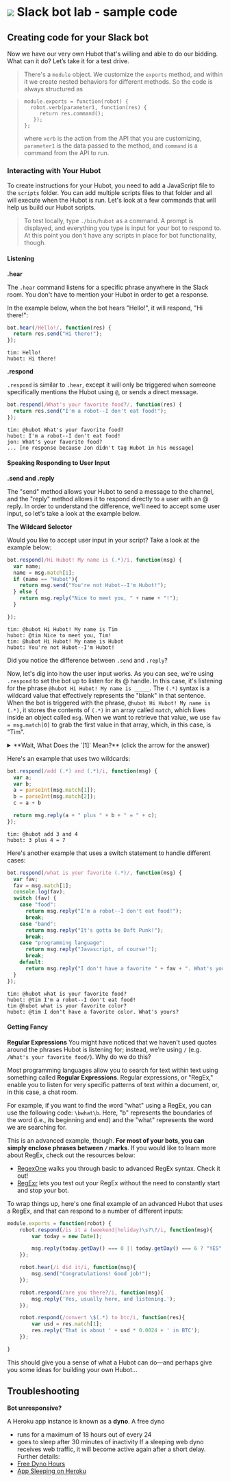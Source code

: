 # ![](https://ga-dash.s3.amazonaws.com/production/assets/logo-9f88ae6c9c3871690e33280fcf557f33.png) Slack bot lab - sample code

## Creating code for your Slack bot

Now we have our very own Hubot that's willing and able to do our bidding. What can it do? Let’s take it for a test drive.

> There's a `module` object. We customize the `exports` method, and within it we create nested behaviors for different methods. So the code is always structured as

> ```
> module.exports = function(robot) {
>   robot.verb(parameter1, function(res) {
>      return res.command();
>    });
> };
> ```
>where `verb` is the action from the API that you are customizing, `parameter1` is the data passed to the method, and `command` is a command from the API to run.

### Interacting with Your Hubot

To create instructions for your Hubot, you need to add a JavaScript file to the `scripts` folder. You can add multiple scripts files to that folder and all will execute when the Hubot is run. Let's look at a few commands that will help us build our Hubot scripts.

> To test locally, type `./bin/hubot` as a command. A prompt is displayed, and everything you type is input for your bot to respond to. At this point you don't have any scripts in place for bot functionality, though.

#### Listening

**.hear**

 The `.hear` command listens for a specific phrase anywhere in the Slack room. You don't have to mention your Hubot in order to get a response.

 In the example below, when the bot hears "Hello!", it will respond, "Hi there!":

 ```js
 bot.hear(/Hello!/, function(res) {
   return res.send("Hi there!");
 });
 ```

 ```
 tim: Hello!
 hubot: Hi there!
 ```

**.respond**

 `.respond` is similar to `.hear`, except it will only be triggered when someone specifically mentions the Hubot using `@`, or sends a direct message.

 ```javascript
 bot.respond(/What's your favorite food?/, function(res) {
   return res.send("I'm a robot--I don't eat food!");
 });
 ```

 ```
 tim: @hubot What's your favorite food?
 hubot: I'm a robot--I don't eat food!
 jon: What's your favorite food?
 ... [no response because Jon didn't tag Hubot in his message]
 ```

#### Speaking Responding to User Input

**.send and .reply**

The "send" method allows your Hubot to send a message to the channel, and the "reply" method allows it to respond directly to a user with an @ reply. In order to understand the difference, we’ll need to accept some user input, so let's take a look at the example below.

**The Wildcard Selector**

 Would you like to accept user input in your script? Take a look at the example below:

 ```js
 bot.respond(/Hi Hubot! My name is (.*)/i, function(msg) {
   var name;
   name = msg.match[1];
   if (name == "Hubot"){
     return msg.send("You're not Hubot--I'm Hubot!");
   } else {
     return msg.reply("Nice to meet you, " + name + "!");
   }

 });
 ```
 ```
 tim: @hubot Hi Hubot! My name is Tim
 hubot: @tim Nice to meet you, Tim!  
 tim: @hubot Hi Hubot! My name is Hubot
 hubot: You're not Hubot--I'm Hubot!
 ```

Did you notice the difference between `.send` and `.reply`?

Now, let's dig into how the user input works. As you can see, we're using `.respond` to set the bot up to listen for its @ handle. In this case, it's listening for the phrase `@hubot Hi Hubot! My name is _____`. The `(.*)` syntax is a wildcard value that effectively represents the "blank" in that sentence. When the bot is triggered with the phrase, `@hubot Hi Hubot! My name is (.*)`, it stores the contents of `(.*)` in an array called `match`, which lives inside an object called `msg`. When we want to retrieve that value, we use `fav = msg.match[0]` to grab the first value in that array, which, in this case, is "Tim".

 <details>
 <summary>
 **Wait, What Does the `[1]` Mean?** (click the arrow for the answer)
 </summary>
`msg.match[1]` will grab the value corresponding to the second group `(.*)` in the expression. Just like most collections in JavaScript, this is a zero-based index. However, the first group is the entire expression. So in the example above, `msg.match[0]` will return the entire expression: `Hi Hubot! My name is Tim`. If you use multiple `(.*)`s within one RegEx statement, you can assign each of the values to different variables, such as: `var foo = msg.match[1]`, `var bar = msg.match[2]`.
 </details>

 Here's an example that uses two wildcards:

 ```js
 bot.respond(/add (.*) and (.*)/i, function(msg) {
   var a;
   var b;
   a = parseInt(msg.match[1]);
   b = parseInt(msg.match[2]);
   c = a + b

   return msg.reply(a + " plus " + b + " = " + c);
 });

 ```
 ```
 tim: @hubot add 3 and 4
 hubot: 3 plus 4 = 7
 ```

 Here's another example that uses a switch statement to handle different cases:
 ```js
 bot.respond(/what is your favorite (.*)/, function(msg) {
   var fav;
   fav = msg.match[1];
   console.log(fav);
   switch (fav) {
     case "food":
       return msg.reply("I'm a robot--I don't eat food!");
       break;
     case "band":
       return msg.reply("It's gotta be Daft Punk!");
       break;
     case "programming language":
       return msg.reply("Javascript, of course!");
       break;
     default:
       return msg.reply("I don't have a favorite " + fav + ". What's yours?");
   }
 });
 ```
 ```
 tim: @hubot what is your favorite food?
 hubot: @tim I'm a robot--I don't eat food!
 tim @hubot what is your favorite color?
 hubot: @tim I don't have a favorite color. What's yours?
 ```

#### Getting Fancy

 **Regular Expressions**
   You might have noticed that we haven't used quotes around the phrases Hubot is listening for; instead, we’re using `/` (e.g. `/What's your favorite food/`). Why do we do this?

  Most programming languages allow you to search for text within text using something called **Regular Expressions**. Regular expressions, or "RegEx," enable you to listen for very specific patterns of text within a document, or, in this case, a chat room.

  For example, if you want to find the word "what" using a RegEx, you can use the following code: `\bwhat\b`. Here, "b" represents the boundaries of the word (i.e., its beginning and end) and the "what" represents the word we are searching for.

  This is an advanced example, though. **For most of your bots, you can simply enclose phrases between `/` marks**. If you would like to learn more about RegEx, check out the resources below:
  - [RegexOne](http://regexone.com/) walks you through basic to advanced RegEx syntax. Check it out!
  - [RegExr](http://regexr.com/) lets you test out your RegEx without the need to constantly start and stop your bot.


To wrap things up, here's one final example of an advanced Hubot that uses a RegEx, and that can respond to a number of different inputs:

```js
module.exports = function(robot) {
    robot.respond(/is it a (weekend|holiday)\s?\?/i, function(msg){
        var today = new Date();

        msg.reply(today.getDay() === 0 || today.getDay() === 6 ? "YES" : "NO");
    });

    robot.hear(/i did it/i, function(msg){
        msg.send("Congratulations! Good job!");
    });

    robot.respond(/are you there?/i, function(msg){
        msg.reply('Yes, usually here, and listening.');
    });

    robot.respond(/convert \$(.*) to btc/i, function(res){
        var usd = res.match[1];
        res.reply('That is about ' + usd * 0.0024 + ' in BTC');
    });

}
```

This should give you a sense of what a Hubot can do—and perhaps give you some ideas for building your own Hubot...

## Troubleshooting

**Bot unresponsive?**

A Heroku app instance is known as a __dyno__. A free dyno 
* runs for a maximum of 18 hours out of every 24
* goes to sleep after 30 minutes of inactivity
If a sleeping web dyno receives web traffic, it will become active again after a short delay.
Further details:
* [Free Dyno Hours](https://devcenter.heroku.com/articles/free-dyno-hours)
* [App Sleeping on Heroku](https://blog.heroku.com/app_sleeping_on_heroku)